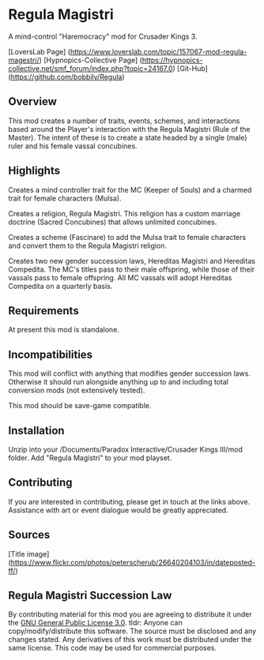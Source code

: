 # Regula Magistri

A mind-control "Haremocracy" mod for Crusader Kings 3.

[LoversLab Page] (https://www.loverslab.com/topic/157067-mod-regula-magestri/)
[Hypnopics-Collective Page] (https://hypnopics-collective.net/smf_forum/index.php?topic=24167.0)
[Git-Hub] (https://github.com/bobbily/Regula)

## Overview

This mod creates a number of traits, events, schemes, and interactions based around the Player's interaction with the Regula Magistri (Rule of the Master). The intent of these is to create a state headed by a single (male) ruler and his female vassal concubines. 


## Highlights

Creates a mind controller trait for the MC (Keeper of Souls) and a charmed trait for female characters (Mulsa).

Creates a religion, Regula Magistri. This religion has a custom marriage doctrine (Sacred Concubines) that allows unlimited concubines.

Creates a scheme (Fascinare) to add the Mulsa trait to female characters and convert them to the Regula Magistri religion.

Creates two new gender succession laws, Hereditas Magistri and Hereditas Compedita. The MC's titles pass to their male offspring, while those of their vassals pass to female offspring. All MC vassals will adopt Hereditas Compedita on a quarterly basis.


## Requirements

At present this mod is standalone.


## Incompatibilities

This mod will conflict with anything that modifies gender succession laws. Otherwise it should run alongside anything up to and including total conversion mods (not extensively tested).

This mod should be save-game compatible.


## Installation
Unzip into your /Documents/Paradox Interactive/Crusader Kings III/mod folder. 
Add "Regula Magistri" to your mod playset.


## Contributing

If you are interested in contributing, please get in touch at the links above. Assistance with art or event dialogue would be greatly appreciated.


## Sources
[Title image] (https://www.flickr.com/photos/peterscherub/26640204103/in/dateposted-ff/)

## Regula Magistri Succession Law
By contributing material for this mod you are agreeing to distribute it under the [GNU General Public License 3.0](https://gitgud.io/cherisong/carnalitas/-/blob/development/LICENSE.md).
tldr: 
Anyone can copy/modify/distribute this software.  The source must be disclosed and any changes stated.
Any derivatives of this work must be distributed under the same license.
This code may be used for commercial purposes.
